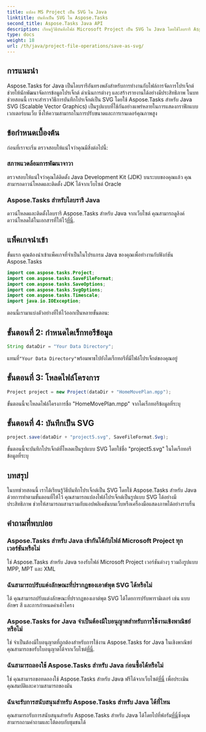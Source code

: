 ```yaml
---
title: แปลง MS Project เป็น SVG ใน Java
linktitle: บันทึกเป็น SVG ใน Aspose.Tasks
second_title: Aspose.Tasks Java API
description: เรียนรู้วิธีบันทึกไฟล์ Microsoft Project เป็น SVG ใน Java โดยใช้ไลบรารี Aspose.Tasks คำแนะนำทีละขั้นตอนพร้อมตัวอย่างโค้ด
type: docs
weight: 18
url: /th/java/project-file-operations/save-as-svg/
---
```

## การแนะนำ
Aspose.Tasks for Java เป็นไลบรารีอันทรงพลังสำหรับการทำงานกับไฟล์การจัดการโปรเจ็กต์ ช่วยให้นักพัฒนาจัดการข้อมูลโปรเจ็กต์ ดำเนินการต่างๆ และสร้างรายงานได้อย่างมีประสิทธิภาพ ในบทช่วยสอนนี้ เราจะสำรวจวิธีการบันทึกโปรเจ็กต์เป็น SVG โดยใช้ Aspose.Tasks สำหรับ Java SVG (Scalable Vector Graphics) เป็นรูปแบบที่ใช้กันอย่างแพร่หลายในการแสดงกราฟิกแบบเวกเตอร์บนเว็บ ซึ่งให้ความสามารถในการปรับขนาดและการเรนเดอร์คุณภาพสูง
## ข้อกำหนดเบื้องต้น
ก่อนที่เราจะเริ่ม ตรวจสอบให้แน่ใจว่าคุณมีสิ่งต่อไปนี้:
### สภาพแวดล้อมการพัฒนาจาวา
ตรวจสอบให้แน่ใจว่าคุณได้ติดตั้ง Java Development Kit (JDK) บนระบบของคุณแล้ว คุณสามารถดาวน์โหลดและติดตั้ง JDK ได้จากเว็บไซต์ Oracle
### Aspose.Tasks สำหรับไลบรารี Java
 ดาวน์โหลดและติดตั้งไลบรารี Aspose.Tasks สำหรับ Java จากเว็บไซต์ คุณสามารถดูลิงค์ดาวน์โหลดได้ในเอกสารที่ให้ไว้[ที่นี่](https://releases.aspose.com/tasks/java/).

## แพ็คเกจนำเข้า
ขั้นแรก คุณต้องนำเข้าแพ็คเกจที่จำเป็นในโปรแกรม Java ของคุณเพื่อทำงานกับฟังก์ชัน Aspose.Tasks

```java
import com.aspose.tasks.Project;
import com.aspose.tasks.SaveFileFormat;
import com.aspose.tasks.SaveOptions;
import com.aspose.tasks.SvgOptions;
import com.aspose.tasks.Timescale;
import java.io.IOException;
```

ตอนนี้เรามาแบ่งตัวอย่างที่ให้ไว้ออกเป็นหลายขั้นตอน:
## ขั้นตอนที่ 2: กำหนดไดเร็กทอรีข้อมูล
```java
String dataDir = "Your Data Directory";
```
 แทนที่`"Your Data Directory"`พร้อมพาธไปยังไดเร็กทอรีที่มีไฟล์โปรเจ็กต์ของคุณอยู่
## ขั้นตอนที่ 3: โหลดไฟล์โครงการ
```java
Project project = new Project(dataDir + "HomeMovePlan.mpp");
```
ขั้นตอนนี้จะโหลดไฟล์โครงการชื่อ "HomeMovePlan.mpp" จากไดเร็กทอรีข้อมูลที่ระบุ
## ขั้นตอนที่ 4: บันทึกเป็น SVG
```java
project.save(dataDir + "project5.svg", SaveFileFormat.Svg);
```
ขั้นตอนนี้จะบันทึกโปรเจ็กต์ที่โหลดเป็นรูปแบบ SVG โดยใช้ชื่อ "project5.svg" ในไดเร็กทอรีข้อมูลที่ระบุ

## บทสรุป
ในบทช่วยสอนนี้ เราได้เรียนรู้วิธีบันทึกโปรเจ็กต์เป็น SVG โดยใช้ Aspose.Tasks สำหรับ Java ด้วยการทำตามขั้นตอนที่ให้ไว้ คุณสามารถแปลงไฟล์โปรเจ็กต์เป็นรูปแบบ SVG ได้อย่างมีประสิทธิภาพ ช่วยให้สามารถผสานรวมกับแอปพลิเคชันบนเว็บหรือเครื่องมือแสดงภาพได้อย่างราบรื่น
## คำถามที่พบบ่อย
### Aspose.Tasks สำหรับ Java เข้ากันได้กับไฟล์ Microsoft Project ทุกเวอร์ชันหรือไม่
ใช่ Aspose.Tasks สำหรับ Java รองรับไฟล์ Microsoft Project เวอร์ชันต่างๆ รวมถึงรูปแบบ MPP, MPT และ XML
### ฉันสามารถปรับแต่งลักษณะที่ปรากฏของเอาต์พุต SVG ได้หรือไม่
ได้ คุณสามารถปรับแต่งลักษณะที่ปรากฏของเอาต์พุต SVG ได้โดยการปรับพารามิเตอร์ เช่น แบบอักษร สี และการกำหนดค่าเค้าโครง
### Aspose.Tasks for Java จำเป็นต้องมีใบอนุญาตสำหรับการใช้งานเชิงพาณิชย์หรือไม่
 ใช่ จำเป็นต้องมีใบอนุญาตที่ถูกต้องสำหรับการใช้งาน Aspose.Tasks for Java ในเชิงพาณิชย์ คุณสามารถขอรับใบอนุญาตได้จากเว็บไซต์[ที่นี่](https://purchase.aspose.com/temporary-license/).
### ฉันสามารถลองใช้ Aspose.Tasks สำหรับ Java ก่อนซื้อได้หรือไม่
 ใช่ คุณสามารถขอทดลองใช้ Aspose.Tasks สำหรับ Java ฟรีได้จากเว็บไซต์[ที่นี่](https://purchase.aspose.com/buy) เพื่อประเมินคุณสมบัติและความสามารถของมัน
### ฉันจะรับการสนับสนุนสำหรับ Aspose.Tasks สำหรับ Java ได้ที่ไหน
 คุณสามารถรับการสนับสนุนสำหรับ Aspose.Tasks สำหรับ Java ได้โดยไปที่ฟอรัม[ที่นี่](https://forum.aspose.com/c/tasks/15)ซึ่งคุณสามารถถามคำถามและโต้ตอบกับชุมชนได้